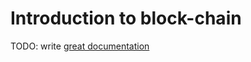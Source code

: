 # Introduction to block-chain

TODO: write [great documentation](http://jacobian.org/writing/what-to-write/)
